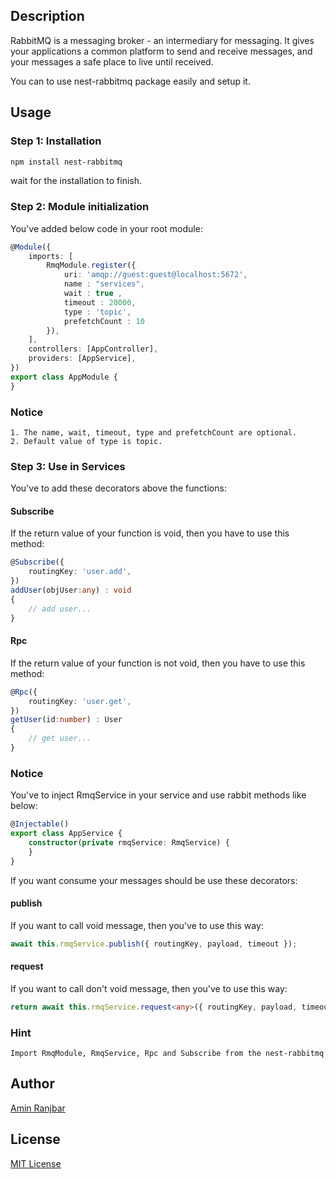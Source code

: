 ## Description

RabbitMQ is a messaging broker - an intermediary for messaging. It gives your applications a common platform to send and receive messages, and your messages a safe place to live until received.

You can to use nest-rabbitmq package easily and setup it.

## Usage

### Step 1: Installation

```sh
npm install nest-rabbitmq
```

wait for the installation to finish.

### Step 2: Module initialization

You've added below code in your root module:
```ts
@Module({
    imports: [
        RmqModule.register({
            uri: 'amqp://guest:guest@localhost:5672',
            name : "services",
            wait : true ,
            timeout : 20000,
            type : 'topic',
            prefetchCount : 10
        }),    
    ],
    controllers: [AppController],
    providers: [AppService],
})
export class AppModule {
}
```

### Notice
    1. The name, wait, timeout, type and prefetchCount are optional.
    2. Default value of type is topic.

### Step 3: Use in Services

You've to add these decorators above the functions:

#### Subscribe
If the return value of your function is void, then you have to use this method:

```ts
@Subscribe({
    routingKey: 'user.add',
})
addUser(objUser:any) : void
{
    // add user...
}
```

#### Rpc
If the return value of your function is not void, then you have to use this method:

```ts
@Rpc({
    routingKey: 'user.get',
})
getUser(id:number) : User
{
    // get user...
}
```


### Notice
You've to inject RmqService in your service and use rabbit methods like below:
```ts
@Injectable()
export class AppService {
    constructor(private rmqService: RmqService) {
    }
}
```

If you want consume your messages should be use these decorators: 

#### publish
If you want to call void message, then you've to use this way:

```ts
await this.rmqService.publish({ routingKey, payload, timeout });
```


#### request
If you want to call don't void message, then you've to use this way:

```ts
return await this.rmqService.request<any>({ routingKey, payload, timeout });
```


### Hint
    Import RmqModule, RmqService, Rpc and Subscribe from the nest-rabbitmq


## Author
[Amin Ranjbar](mailto:amin7ranjbar@gmail.com)

## License

[MIT License](./LICENCE)
